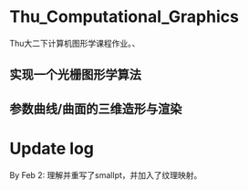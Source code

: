 # Thu_Computational_Graphics
  Thu大二下计算机图形学课程作业。、
  ## 实现一个光栅图形学算法
  ## 参数曲线/曲面的三维造形与渲染
  ## 
# Update log
  By Feb 2: 理解并重写了smallpt，并加入了纹理映射。
